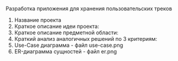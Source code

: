 Разработка приложения для хранения пользовательских треков

1. Название проекта
2. Краткое описание идеи проекта:
3. Краткое описание предметной области:
4. Краткий анализ аналогичных решений по 3 критериям:
5. Use-Case диаграмма - файл use-case.png
6. ER-диаграмма сущностей - файл er.png
